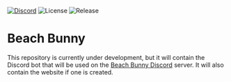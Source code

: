 [![Discord](https://img.shields.io/discord/642128459929485312.svg?color=5865F2&label=Beach%20Bunny&logo=discord&style=flat-square)][discord link]
![License](https://img.shields.io/github/license/NoahH99/BeachBunny?style=flat-square)
![Release](https://img.shields.io/github/v/release/NoahH99/BeachBunny?style=flat-square)

# Beach Bunny

This repository is currently under development, but it will contain the Discord bot that will be used on the
[Beach Bunny Discord][discord link] server. It will also contain the website if one is created.

[discord link]: https://discord.gg/pTVkxYRvv8